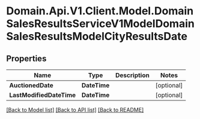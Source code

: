 # Domain.Api.V1.Client.Model.DomainSalesResultsServiceV1ModelDomainSalesResultsModelCityResultsDate
## Properties

Name | Type | Description | Notes
------------ | ------------- | ------------- | -------------
**AuctionedDate** | **DateTime** |  | [optional] 
**LastModifiedDateTime** | **DateTime** |  | [optional] 

[[Back to Model list]](../README.md#documentation-for-models) [[Back to API list]](../README.md#documentation-for-api-endpoints) [[Back to README]](../README.md)

